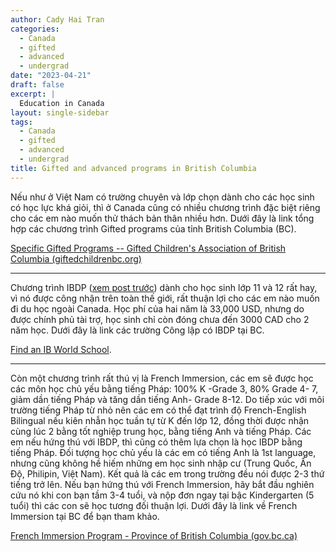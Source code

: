 ```yaml
---
author: Cady Hai Tran
categories:
  - Canada
  - gifted
  - advanced
  - undergrad
date: "2023-04-21"
draft: false 
excerpt: | 
  Education in Canada
layout: single-sidebar
tags:
  - Canada
  - gifted
  - advanced
  - undergrad
title: Gifted and advanced programs in British Columbia
---
```


Nếu như ở Việt Nam có trường chuyên và lớp chọn dành cho các học sinh có học lực khá giỏi, thì ở Canada cũng có nhiều chương trình đặc biệt riêng cho các em nào muốn thử thách bản thân nhiều hơn.
Dưới đây là link tổng hợp các chương trình Gifted programs của tỉnh British Columbia (BC).

[Specific Gifted Programs -- Gifted Children's Association of British Columbia (giftedchildrenbc.org)](http://giftedchildrenbc.org/specific-gifted-programs/?fbclid=IwAR0_sp0-Eyc4SGAK4YSPMwo6tzXGE_U9r__p5heG_zb3ZX-6Ere25ncuZTY#Vancouver)

------------------------------------------------------------------------

Chương trình IBDP ([xem post trước](../a-level)) dành cho học sinh lớp 11 và 12 rất hay, vì nó được công nhận trên toàn thế giới, rất thuận lợi cho các em nào muốn đi du học ngoài Canada.
Học phí của hai năm là 33,000 USD, nhưng do được chính phủ tài trợ, học sinh chỉ còn đóng chưa đến 3000 CAD cho 2 năm học.
Dưới đây là link các trường Công lập có IBDP tại BC.

[Find an IB World School](https://www.ibo.org/programmes/find-an-ib-school/?SearchFields.Region=&SearchFields.Country=CA&SearchFields.State=BC%7CCA&SearchFields.Keywords=&SearchFields.Language=&SearchFields.BoardingFacilities=&SearchFields.SchoolGender=&SearchFields.ProgrammeDP=true&SearchFields.TypePublic=true).

------------------------------------------------------------------------

Còn một chương trình rất thú vị là French Immersion, các em sẽ được học các môn học chủ yếu bằng tiếng Pháp: 100% K -Grade 3, 80% Grade 4- 7, giảm dần tiếng Pháp và tăng dần tiếng Anh- Grade 8-12.
Do tiếp xúc với môi trường tiếng Pháp từ nhỏ nên các em có thể đạt trình độ French-English Bilingual nếu kiên nhẫn học tuần tự từ K đến lớp 12, đồng thời được nhận cùng lúc 2 bằng tốt nghiệp trung học, bằng tiếng Anh và tiếng Pháp.
Các em nếu hứng thú với IBDP, thì cũng có thêm lựa chọn là học IBDP bằng tiếng Pháp.
Đối tượng học chủ yếu là các em có tiếng Anh là 1st language, nhưng cũng không hề hiếm những em học sinh nhập cư (Trung Quốc, Ấn Độ, Philipin, Việt Nam).
Kết quả là các em trong trường đều nói được 2-3 thứ tiếng trở lên.
Nếu bạn hứng thú với French Immersion, hãy bắt đầu nghiên cứu nó khi con bạn tầm 3-4 tuổi, và nộp đơn ngay tại bậc Kindergarten (5 tuổi) thì các con sẽ học tương đối thuận lợi.
Dưới đây là link về French Immersion tại BC để bạn tham khảo.

[French Immersion Program - Province of British Columbia (gov.bc.ca)](https://www2.gov.bc.ca/gov/content/education-training/k-12/administration/legislation-policy/public-schools/french-immersion-program)
